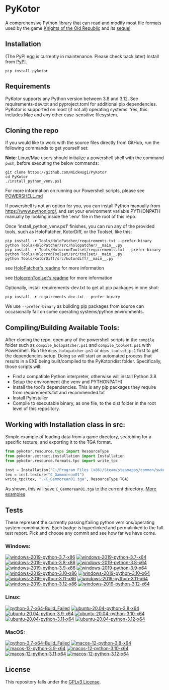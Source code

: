 
PyKotor
=======
A comprehensive Python library that can read and modify most file formats used by the game [Knights of the Old Republic](https://en.wikipedia.org/wiki/Star_Wars:_Knights_of_the_Old_Republic_(video_game)) and its [sequel](https://en.wikipedia.org/wiki/Star_Wars_Knights_of_the_Old_Republic_II:_The_Sith_Lords).

## Installation
(The PyPI egg is currently in maintenance. Please check back later) Install from [PyPI](https://pypi.org/project/PyKotor/).
```commandline
pip install pykotor
```

## Requirements
PyKotor supports any Python version between 3.8 and 3.12. See requirements-dev.txt and pyproject.toml for additional pip dependencies.
PyKotor is supported on most (if not all) operating systems. Yes, this includes Mac and any other case-sensitive filesystem.

## Cloning the repo
If you would like to work with the source files directly from GitHub, run the following commands to get yourself set:

**Note**: Linux/Mac users should initialize a powershell shell with the command `pwsh`, before executing the below commands:

```commandline
git clone https://github.com/NickHugi/PyKotor
cd PyKotor
./install_python_venv.ps1
```
For more information on running our Powershell scripts, please see [POWERSHELL.md](https://github.com/NickHugi/PyKotor/blob/master/POWERSHELL.md)

If powershell is not an option for you, you can install Python manually from https://www.python.org/, and set your environment variable PYTHONPATH manually by looking inside the '.env' file in the root of this repo.


Once 'install_python_venv.ps1' finishes, you can run any of the provided tools, such as HoloPatcher, KotorDiff, or the Toolset, like this:
```commandline
pip install -r Tools/HoloPatcher/requirements.txt --prefer-binary
python Tools/HoloPatcher/src/holopatcher/__main__.py
pip install -r Tools/HolocronToolset/requirements.txt --prefer-binary
python Tools/HolocronToolset/src/toolset/__main__.py
python Tools/KotorDiff/src/kotordiff/__main__.py
```

see [HoloPatcher's readme](https://github.com/NickHugi/PyKotor/tree/master/Tools/HoloPatcher#readme) for more information

see [HolocronToolset's readme](https://github.com/NickHugi/PyKotor/tree/master/Tools/HolocronToolset#readme) for more information

Optionally, install requirements-dev.txt to get all pip packages in one shot:
```commandline
pip install -r requirements-dev.txt --prefer-binary
```
We use `--prefer-binary` as building pip packages from source can occasionally fail on some operating systems/python environments.

## Compiling/Building Available Tools:
After cloning the repo, open any of the powershell scripts in the `compile` folder such as `compile_holopatcher.ps1` and `compile_toolset.ps1` with PowerShell. Run the `deps_holopatcher.ps1` or `deps_toolset.ps1` first to get the dependencies setup. Doing so will start an automated process that results in a EXE being built/compiled to the PyKotor/dist folder. Specifically, those scripts will:
- Find a compatible Python interpreter, otherwise will install Python 3.8
- Setup the environment (the venv and PYTHONPATH)
- Install the tool's dependencies. This is any pip packages they require from requirements.txt and recommended.txt
- Install PyInstaller
- Compile to executable binary, as one file, to the dist folder in the root level of this repository.


## Working with Installation class in src:
Simple example of loading data from a game directory, searching for a specific texture, and exporting it to the TGA format.
```python
from pykotor.resource.type import ResourceType
from pykotor.extract.installation import Installation
from pykotor.resource.formats.tpc import write_tpc

inst = Installation("C:/Program Files (x86)/Steam/steamapps/common/swkotor")
tex = inst.texture("C_Gammorean01")
write_tpc(tex, "./C_Gammorean01.tga", ResourceType.TGA)
```
As shown, this will save `C_Gammorean01.tga` to the current directory.
[More examples](https://github.com/NickHugi/PyKotor/blob/master/Libraries/PyKotor/docs/installation.md)

## Tests

These represent the currently passing/failing python versions/operating system combinations. Each badge is hyperlinked and permalinked to the full test report. Pick and choose any commit and see how far we have come.

### Windows:

<!-- WINDOWS-BADGES-START -->
[![windows-2019-python-3.7-x86](https://img.shields.io/badge/build-python--3.7--x86_Passing_0-brightgreen?style=plastic&logo=simple-icons&logoColor=%23FF5e34&label=1&labelColor=%23c71818&color=%232f991a)](https://htmlpreview.github.io/?https://github.com/NickHugi/PyKotor/blob/f8ae554dc400256ffcf6ba8acc30dcd0a60d0bab/tests/results/68004f2c079532c58dedbc9574fdbc28e3a70cda/pytest_report_windows-2019_python_3.7_x86/pytest_report.html)
[![windows-2019-python-3.7-x64](https://img.shields.io/badge/build-python--3.7--x64_Passing_0-brightgreen?style=plastic&logo=simple-icons&logoColor=%23FF5e34&label=1&labelColor=%23c71818&color=%232f991a)](https://htmlpreview.github.io/?https://github.com/NickHugi/PyKotor/blob/f8ae554dc400256ffcf6ba8acc30dcd0a60d0bab/tests/results/68004f2c079532c58dedbc9574fdbc28e3a70cda/pytest_report_windows-2019_python_3.7_x64/pytest_report.html)
[![windows-2019-python-3.8-x86](https://img.shields.io/badge/build-python--3.8--x86_Passing_631-brightgreen?style=plastic&logo=simple-icons&logoColor=%23FF5e34&label=13&labelColor=%23c71818&color=%232f991a)](https://htmlpreview.github.io/?https://github.com/NickHugi/PyKotor/blob/f8ae554dc400256ffcf6ba8acc30dcd0a60d0bab/tests/results/68004f2c079532c58dedbc9574fdbc28e3a70cda/pytest_report_windows-2019_python_3.8_x86/pytest_report.html)
[![windows-2019-python-3.8-x64](https://img.shields.io/badge/build-python--3.8--x64_Passing_631-brightgreen?style=plastic&logo=simple-icons&logoColor=%23FF5e34&label=13&labelColor=%23c71818&color=%232f991a)](https://htmlpreview.github.io/?https://github.com/NickHugi/PyKotor/blob/f8ae554dc400256ffcf6ba8acc30dcd0a60d0bab/tests/results/68004f2c079532c58dedbc9574fdbc28e3a70cda/pytest_report_windows-2019_python_3.8_x64/pytest_report.html)
[![windows-2019-python-3.9-x86](https://img.shields.io/badge/build-python--3.9--x86_Passing_631-brightgreen?style=plastic&logo=simple-icons&logoColor=%23FF5e34&label=13&labelColor=%23c71818&color=%232f991a)](https://htmlpreview.github.io/?https://github.com/NickHugi/PyKotor/blob/f8ae554dc400256ffcf6ba8acc30dcd0a60d0bab/tests/results/68004f2c079532c58dedbc9574fdbc28e3a70cda/pytest_report_windows-2019_python_3.9_x86/pytest_report.html)
[![windows-2019-python-3.9-x64](https://img.shields.io/badge/build-python--3.9--x64_Passing_631-brightgreen?style=plastic&logo=simple-icons&logoColor=%23FF5e34&label=13&labelColor=%23c71818&color=%232f991a)](https://htmlpreview.github.io/?https://github.com/NickHugi/PyKotor/blob/f8ae554dc400256ffcf6ba8acc30dcd0a60d0bab/tests/results/68004f2c079532c58dedbc9574fdbc28e3a70cda/pytest_report_windows-2019_python_3.9_x64/pytest_report.html)
[![windows-2019-python-3.10-x86](https://img.shields.io/badge/build-python--3.10--x86_Passing_631-brightgreen?style=plastic&logo=simple-icons&logoColor=%23FF5e34&label=13&labelColor=%23c71818&color=%232f991a)](https://htmlpreview.github.io/?https://github.com/NickHugi/PyKotor/blob/f8ae554dc400256ffcf6ba8acc30dcd0a60d0bab/tests/results/68004f2c079532c58dedbc9574fdbc28e3a70cda/pytest_report_windows-2019_python_3.10_x86/pytest_report.html)
[![windows-2019-python-3.10-x64](https://img.shields.io/badge/build-python--3.10--x64_Passing_631-brightgreen?style=plastic&logo=simple-icons&logoColor=%23FF5e34&label=13&labelColor=%23c71818&color=%232f991a)](https://htmlpreview.github.io/?https://github.com/NickHugi/PyKotor/blob/f8ae554dc400256ffcf6ba8acc30dcd0a60d0bab/tests/results/68004f2c079532c58dedbc9574fdbc28e3a70cda/pytest_report_windows-2019_python_3.10_x64/pytest_report.html)
[![windows-2019-python-3.11-x86](https://img.shields.io/badge/build-python--3.11--x86_Passing_630-brightgreen?style=plastic&logo=simple-icons&logoColor=%23FF5e34&label=14&labelColor=%23c71818&color=%232f991a)](https://htmlpreview.github.io/?https://github.com/NickHugi/PyKotor/blob/f8ae554dc400256ffcf6ba8acc30dcd0a60d0bab/tests/results/68004f2c079532c58dedbc9574fdbc28e3a70cda/pytest_report_windows-2019_python_3.11_x86/pytest_report.html)
[![windows-2019-python-3.11-x64](https://img.shields.io/badge/build-python--3.11--x64_Passing_630-brightgreen?style=plastic&logo=simple-icons&logoColor=%23FF5e34&label=14&labelColor=%23c71818&color=%232f991a)](https://htmlpreview.github.io/?https://github.com/NickHugi/PyKotor/blob/f8ae554dc400256ffcf6ba8acc30dcd0a60d0bab/tests/results/68004f2c079532c58dedbc9574fdbc28e3a70cda/pytest_report_windows-2019_python_3.11_x64/pytest_report.html)
[![windows-2019-python-3.12-x86](https://img.shields.io/badge/build-python--3.12--x86_Passing_630-brightgreen?style=plastic&logo=simple-icons&logoColor=%23FF5e34&label=14&labelColor=%23c71818&color=%232f991a)](https://htmlpreview.github.io/?https://github.com/NickHugi/PyKotor/blob/f8ae554dc400256ffcf6ba8acc30dcd0a60d0bab/tests/results/68004f2c079532c58dedbc9574fdbc28e3a70cda/pytest_report_windows-2019_python_3.12_x86/pytest_report.html)
[![windows-2019-python-3.12-x64](https://img.shields.io/badge/build-python--3.12--x64_Passing_630-brightgreen?style=plastic&logo=simple-icons&logoColor=%23FF5e34&label=14&labelColor=%23c71818&color=%232f991a)](https://htmlpreview.github.io/?https://github.com/NickHugi/PyKotor/blob/f8ae554dc400256ffcf6ba8acc30dcd0a60d0bab/tests/results/68004f2c079532c58dedbc9574fdbc28e3a70cda/pytest_report_windows-2019_python_3.12_x64/pytest_report.html)
<!-- WINDOWS-BADGES-END -->

### Linux:

<!-- LINUX-BADGES-START -->
[![python-3.7-x64-Build_Failed](https://img.shields.io/badge/python--3.7--x64_Build_Failed-lightgrey)](https://github.com/NickHugi/PyKotor/actions/runs/9153833536)
[![ubuntu-20.04-python-3.8-x64](https://img.shields.io/badge/build-python--3.8--x64_Passing_629-brightgreen?style=plastic&logo=simple-icons&logoColor=%23FF5e34&label=15&labelColor=%23c71818&color=%232f991a)](https://htmlpreview.github.io/?https://github.com/NickHugi/PyKotor/blob/f8ae554dc400256ffcf6ba8acc30dcd0a60d0bab/tests/results/68004f2c079532c58dedbc9574fdbc28e3a70cda/pytest_report_ubuntu-20.04_python_3.8_x64/pytest_report.html)
[![ubuntu-20.04-python-3.9-x64](https://img.shields.io/badge/build-python--3.9--x64_Passing_629-brightgreen?style=plastic&logo=simple-icons&logoColor=%23FF5e34&label=15&labelColor=%23c71818&color=%232f991a)](https://htmlpreview.github.io/?https://github.com/NickHugi/PyKotor/blob/f8ae554dc400256ffcf6ba8acc30dcd0a60d0bab/tests/results/68004f2c079532c58dedbc9574fdbc28e3a70cda/pytest_report_ubuntu-20.04_python_3.9_x64/pytest_report.html)
[![ubuntu-20.04-python-3.10-x64](https://img.shields.io/badge/build-python--3.10--x64_Passing_629-brightgreen?style=plastic&logo=simple-icons&logoColor=%23FF5e34&label=15&labelColor=%23c71818&color=%232f991a)](https://htmlpreview.github.io/?https://github.com/NickHugi/PyKotor/blob/f8ae554dc400256ffcf6ba8acc30dcd0a60d0bab/tests/results/68004f2c079532c58dedbc9574fdbc28e3a70cda/pytest_report_ubuntu-20.04_python_3.10_x64/pytest_report.html)
[![ubuntu-20.04-python-3.11-x64](https://img.shields.io/badge/build-python--3.11--x64_Passing_629-brightgreen?style=plastic&logo=simple-icons&logoColor=%23FF5e34&label=15&labelColor=%23c71818&color=%232f991a)](https://htmlpreview.github.io/?https://github.com/NickHugi/PyKotor/blob/f8ae554dc400256ffcf6ba8acc30dcd0a60d0bab/tests/results/68004f2c079532c58dedbc9574fdbc28e3a70cda/pytest_report_ubuntu-20.04_python_3.11_x64/pytest_report.html)
[![ubuntu-20.04-python-3.12-x64](https://img.shields.io/badge/build-python--3.12--x64_Passing_629-brightgreen?style=plastic&logo=simple-icons&logoColor=%23FF5e34&label=15&labelColor=%23c71818&color=%232f991a)](https://htmlpreview.github.io/?https://github.com/NickHugi/PyKotor/blob/f8ae554dc400256ffcf6ba8acc30dcd0a60d0bab/tests/results/68004f2c079532c58dedbc9574fdbc28e3a70cda/pytest_report_ubuntu-20.04_python_3.12_x64/pytest_report.html)
<!-- LINUX-BADGES-END -->

### MacOS:

<!-- MACOS-BADGES-START -->
[![python-3.7-x64-Build_Failed](https://img.shields.io/badge/python--3.7--x64_Build_Failed-lightgrey)](https://github.com/NickHugi/PyKotor/actions/runs/9153833536)
[![macos-12-python-3.8-x64](https://img.shields.io/badge/build-python--3.8--x64_Passing_628-brightgreen?style=plastic&logo=simple-icons&logoColor=%23FF5e34&label=16&labelColor=%23c71818&color=%232f991a)](https://htmlpreview.github.io/?https://github.com/NickHugi/PyKotor/blob/f8ae554dc400256ffcf6ba8acc30dcd0a60d0bab/tests/results/68004f2c079532c58dedbc9574fdbc28e3a70cda/pytest_report_macos-12_python_3.8_x64/pytest_report.html)
[![macos-12-python-3.9-x64](https://img.shields.io/badge/build-python--3.9--x64_Passing_628-brightgreen?style=plastic&logo=simple-icons&logoColor=%23FF5e34&label=16&labelColor=%23c71818&color=%232f991a)](https://htmlpreview.github.io/?https://github.com/NickHugi/PyKotor/blob/f8ae554dc400256ffcf6ba8acc30dcd0a60d0bab/tests/results/68004f2c079532c58dedbc9574fdbc28e3a70cda/pytest_report_macos-12_python_3.9_x64/pytest_report.html)
[![macos-12-python-3.10-x64](https://img.shields.io/badge/build-python--3.10--x64_Passing_628-brightgreen?style=plastic&logo=simple-icons&logoColor=%23FF5e34&label=16&labelColor=%23c71818&color=%232f991a)](https://htmlpreview.github.io/?https://github.com/NickHugi/PyKotor/blob/f8ae554dc400256ffcf6ba8acc30dcd0a60d0bab/tests/results/68004f2c079532c58dedbc9574fdbc28e3a70cda/pytest_report_macos-12_python_3.10_x64/pytest_report.html)
[![macos-12-python-3.11-x64](https://img.shields.io/badge/build-python--3.11--x64_Passing_628-brightgreen?style=plastic&logo=simple-icons&logoColor=%23FF5e34&label=16&labelColor=%23c71818&color=%232f991a)](https://htmlpreview.github.io/?https://github.com/NickHugi/PyKotor/blob/f8ae554dc400256ffcf6ba8acc30dcd0a60d0bab/tests/results/68004f2c079532c58dedbc9574fdbc28e3a70cda/pytest_report_macos-12_python_3.11_x64/pytest_report.html)
[![macos-12-python-3.12-x64](https://img.shields.io/badge/build-python--3.12--x64_Passing_628-brightgreen?style=plastic&logo=simple-icons&logoColor=%23FF5e34&label=16&labelColor=%23c71818&color=%232f991a)](https://htmlpreview.github.io/?https://github.com/NickHugi/PyKotor/blob/f8ae554dc400256ffcf6ba8acc30dcd0a60d0bab/tests/results/68004f2c079532c58dedbc9574fdbc28e3a70cda/pytest_report_macos-12_python_3.12_x64/pytest_report.html)
<!-- MACOS-BADGES-END -->

## License
This repository falls under the [GPLv3 License](https://github.com/NickHugi/PyKotor/blob/master/LICENSE).

















